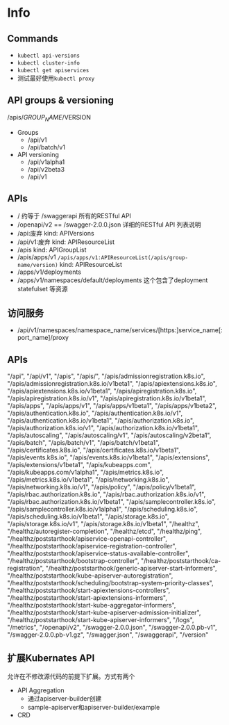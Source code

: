 # Info
## Commands
- `kubectl api-versions`
- `kubectl cluster-info`
- `kubectl get apiservices`
- 测试最好使用`kubectl proxy`
## API groups & versioning
/apis/$GROUP_NAME/$VERSION
- Groups
  - /api/v1
  - /api/batch/v1
- API versioning
  - /api/v1alpha1
  - /api/v2beta3
  - /api/v1
## APIs
- /  约等于 /swaggerapi
    所有的RESTful API
- /openapi/v2 == /swagger-2.0.0.json
    详细的RESTful API 列表说明
- /api:废弃
    kind: APIVersions
- /api/v1:废弃
    kind: APIResourceList
- /apis 
    kind: APIGroupList
- /apis/apps/v1
    `/apis/apps/v1:APIResourceList(/apis/group-name/version)`
    kind: APIResourceList
- /apps/v1/deployments
- /apps/v1/namespaces/default/deployments
    这个包含了deployment statefulset 等资源
## 访问服务
- /api/v1/namespaces/namespace_name/services/[https:]service_name[:port_name]/proxy
## APIs
"/api",
"/api/v1",
"/apis",
"/apis/",
"/apis/admissionregistration.k8s.io",
"/apis/admissionregistration.k8s.io/v1beta1",
"/apis/apiextensions.k8s.io",
"/apis/apiextensions.k8s.io/v1beta1",
"/apis/apiregistration.k8s.io",
"/apis/apiregistration.k8s.io/v1",
"/apis/apiregistration.k8s.io/v1beta1",
"/apis/apps",
"/apis/apps/v1",
"/apis/apps/v1beta1",
"/apis/apps/v1beta2",
"/apis/authentication.k8s.io",
"/apis/authentication.k8s.io/v1",
"/apis/authentication.k8s.io/v1beta1",
"/apis/authorization.k8s.io",
"/apis/authorization.k8s.io/v1",
"/apis/authorization.k8s.io/v1beta1",
"/apis/autoscaling",
"/apis/autoscaling/v1",
"/apis/autoscaling/v2beta1",
"/apis/batch",
"/apis/batch/v1",
"/apis/batch/v1beta1",
"/apis/certificates.k8s.io",
"/apis/certificates.k8s.io/v1beta1",
"/apis/events.k8s.io",
"/apis/events.k8s.io/v1beta1",
"/apis/extensions",
"/apis/extensions/v1beta1",
"/apis/kubeapps.com",
"/apis/kubeapps.com/v1alpha1",
"/apis/metrics.k8s.io",
"/apis/metrics.k8s.io/v1beta1",
"/apis/networking.k8s.io",
"/apis/networking.k8s.io/v1",
"/apis/policy",
"/apis/policy/v1beta1",
"/apis/rbac.authorization.k8s.io",
"/apis/rbac.authorization.k8s.io/v1",
"/apis/rbac.authorization.k8s.io/v1beta1",
"/apis/samplecontroller.k8s.io",
"/apis/samplecontroller.k8s.io/v1alpha1",
"/apis/scheduling.k8s.io",
"/apis/scheduling.k8s.io/v1beta1",
"/apis/storage.k8s.io",
"/apis/storage.k8s.io/v1",
"/apis/storage.k8s.io/v1beta1",
"/healthz",
"/healthz/autoregister-completion",
"/healthz/etcd",
"/healthz/ping",
"/healthz/poststarthook/apiservice-openapi-controller",
"/healthz/poststarthook/apiservice-registration-controller",
"/healthz/poststarthook/apiservice-status-available-controller",
"/healthz/poststarthook/bootstrap-controller",
"/healthz/poststarthook/ca-registration",
"/healthz/poststarthook/generic-apiserver-start-informers",
"/healthz/poststarthook/kube-apiserver-autoregistration",
"/healthz/poststarthook/scheduling/bootstrap-system-priority-classes",
"/healthz/poststarthook/start-apiextensions-controllers",
"/healthz/poststarthook/start-apiextensions-informers",
"/healthz/poststarthook/start-kube-aggregator-informers",
"/healthz/poststarthook/start-kube-apiserver-admission-initializer",
"/healthz/poststarthook/start-kube-apiserver-informers",
"/logs",
"/metrics",
"/openapi/v2",
"/swagger-2.0.0.json",
"/swagger-2.0.0.pb-v1",
"/swagger-2.0.0.pb-v1.gz",
"/swagger.json",
"/swaggerapi",
"/version"

## 扩展Kubernates API
允许在不修改源代码的前提下扩展。方式有两个
- API Aggregation
  - 通过apiserver-builder创建
  - sample-apiserver和apiserver-builder/example
- CRD

